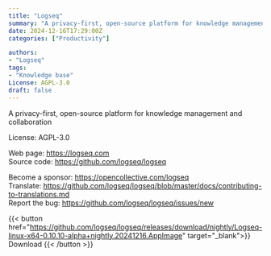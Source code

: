 ```yaml
---
title: "Logseq"
summary: "A privacy-first, open-source platform for knowledge management and collaboration"
date: 2024-12-16T17:29:00Z
categories: ["Productivity"]

authors:
- "Logseq"
tags: 
- "Knowledge base"
License: AGPL-3.0
draft: false
---
```


A privacy-first, open-source platform for knowledge management and collaboration

License: AGPL-3.0

Web page: <https://logseq.com>  
Source code: <https://github.com/logseq/logseq>

Become a sponsor: <https://opencollective.com/logseq>  
Translate: <https://github.com/logseq/logseq/blob/master/docs/contributing-to-translations.md>  
Report the bug: <https://github.com/logseq/logseq/issues/new>  

{{< button href="https://github.com/logseq/logseq/releases/download/nightly/Logseq-linux-x64-0.10.10-alpha+nightly.20241216.AppImage" target="_blank">}}
Download
{{< /button >}}